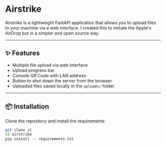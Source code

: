# Airstrike
Airstrike is a lightweight FastAPI application that allows you to upload files to your machine via a web interface. 
I created this to imitate the Apple's AirDrop but in a simpler and open source way.

---

## ✨ Features
- Multiple file upload via web interface  
- Upload progress bar  
- Console QR Code with LAN address  
- Button to shut down the server from the browser  
- Uploaded files saved locally in the `uploads/` folder  

---

## 📦 Installation

Clone the repository and install the requirements:

```bash
git clone it
cd airstrike
pip install -r requirements.txt
